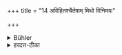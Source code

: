 +++
title = "14 अविहितश्चैतेषाम् मिथो विनिमयः"

+++

<details><summary>Bühler</summary>

14. The exchange of the one of these (abovementioned goods) for the other is likewise unlawful.
</details>

<details><summary>हरदत्त-टीका</summary>

## सूत्रम्
अविहितश्चैतेषां मिथो विनिमयः ॥ १४ ॥  
### टिप्पनी
विनिमयः परिवर्तनम् । येषां विक्रयः प्रतिषिद्धः तेषां परस्परेण विनिमयोऽप्यविहितः प्रतिषिद्धः, न कर्तव्य इत्यर्थः ॥१४॥
</details>
